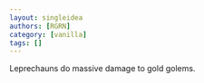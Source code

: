 ```yaml
---
layout: singleidea
authors: [RGRN]
category: [vanilla]
tags: []
---
```

Leprechauns do massive damage to gold golems.
